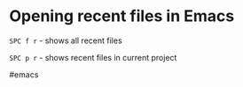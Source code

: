 # Opening recent files in Emacs

`SPC f r` - shows all recent files

`SPC p r` - shows recent files in current project

#emacs